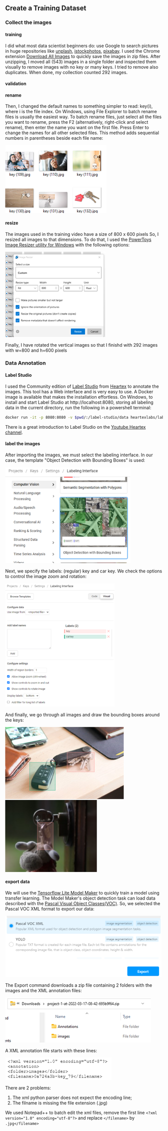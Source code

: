 
## Create a Training Dataset
### Collect the images
#### training
I did what most data scientist beginners do: use Google to search pictures in huge repositories like [unplash](https://unsplash.com/), [istockphotos](https://www.istockphoto.com/), [pixabay](https://pixabay.com/). I used the Chrome extension [Download All Images](https://download-all-images.mobilefirst.me) to quickly save the images in zip files. After unzipping, I moved all (543) images in a single folder and inspected them visually to remove images with no key or many keys. I tried to remove also duplicates. When done, my collection counted 292 images.
#### validation

#### rename
Then, I changed the default names to something simpler to read: key(i), where i is the file index. On Windows, using File Explorer to batch rename files is usually the easiest way. To batch rename files, just select all the files you want to rename, press the F2 (alternatively, right-click and select rename), then enter the name you want on the first file. Press Enter to change the names for all other selected files. This method adds sequential numbers in parentheses beside each file name:

![keys1](/assets/images/keys1.png)
#### resize
The images used in the training video have a size of 800 x 600 pixels So, I resized all images to that dimensions. To do that, I used the [PowerToys Image Resizer utility for Windows](https://docs.microsoft.com/en-us/windows/powertoys/image-resizer) with the following options:

![keys2](/assets/images/keys2.png)

Finally, I have rotated the vertical images so that I finishd with 292 images with w=800 and h=600 pixels

### Data Annotation
#### Label Studio
I used the Community edition of  [Label Studio](https://labelstud.io/) from [Heartex](https://heartex.com/) to annotate the images. This tool has a Web interface and is very easy to use. A Docker image is available that makes the installation effortless. On Windows, to install and start Label Studio at http://localhost:8080, storing all labeling data in the current directory, run the following in a powershell terminal:

```bash
docker run -it -p 8080:8080 -v $pwd/:/label-studio/data heartexlabs/label-studio:latest
```

There is a great introduction to Label Studio on the [Youtube Heartex channel](https://www.youtube.com/watch?v=A0cob_f5BmM&list=PLDqcjLIsFtX3t1jqjW8BXW1EDTOczDpHH).

#### label the images
After importing the images, we must select the labeling interface. In our case, the template "Object Detection with Bounding Boxes" is used:

![keys3](/assets/images/keys3.png)

Next, we specify the labels: (regular) key and car key. We check the options to control the image zoom and rotation:

![keys4](/assets/images/keys4.png)

And finally, we go through all images and draw the bounding boxes around the keys:

![keys5](/assets/images/keys5.png) ![keys6](/assets/images/keys6.png)

#### export data
We will use the [Tensorflow Lite Model Maker](https://www.tensorflow.org/lite/guide/model_maker) to quickly train a model using transfer learning.  The Model Maker's object detection task can load data described with the [Pascal Visual Object Classes(VOC)](https://towardsdatascience.com/coco-data-format-for-object-detection-a4c5eaf518c5). So, we selected the Pascal VOC XML format to export our data:

![keys7](/assets/images/keys7.png)

The Export command downloads a zip file containing 2 folders with the images and the XML annotation files: 

![keys8](/assets/images/keys8.png)

A XML annotation file starts with these lines:

![keys9](/assets/images/keys9.png)

There are 2 problems:
1. The xml python parser does not expect the encoding line;
2. The filname is missing the file extension (.jpg)

We used Notepad++ to batch edit the xml files, remove the first line `<?xml version="1.0" encoding="utf-8"?>` and replace `</filename>` by `.jpg</filename>`


